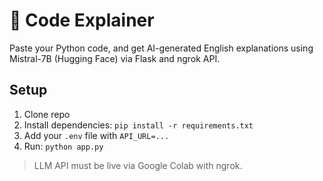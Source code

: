 # 🧠 Code Explainer

Paste your Python code, and get AI-generated English explanations using Mistral-7B (Hugging Face) via Flask and ngrok API.

## Setup
1. Clone repo
2. Install dependencies: `pip install -r requirements.txt`
3. Add your `.env` file with `API_URL=...`
4. Run: `python app.py`

> LLM API must be live via Google Colab with ngrok.
